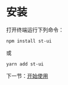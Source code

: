 # 安装

打开终端运行下列命令：

```
npm install st-ui
```

或

```
yarn add st-ui
```

下一节：[开始使用](#/doc/get-started)